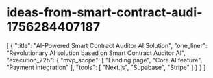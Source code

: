 # ideas-from-smart-contract-audi-1756284407187
[ { "title": "AI-Powered Smart Contract Auditor AI Solution", "one_liner": "Revolutionary AI solution based on Smart Contract Auditor AI", "execution_72h": { "mvp_scope": [ "Landing page", "Core AI feature", "Payment integration" ], "tools": [ "Next.js", "Supabase", "Stripe" ] } } ]
